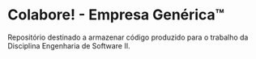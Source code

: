 # Colabore! - Empresa Genérica™
Repositório destinado a armazenar código produzido para o trabalho da Disciplina Engenharia de Software II.
